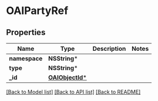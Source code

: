 # OAIPartyRef

## Properties
Name | Type | Description | Notes
------------ | ------------- | ------------- | -------------
**namespace** | **NSString*** |  | 
**type** | **NSString*** |  | 
**_id** | [**OAIObjectId***](OAIObjectId.md) |  | 

[[Back to Model list]](../README.md#documentation-for-models) [[Back to API list]](../README.md#documentation-for-api-endpoints) [[Back to README]](../README.md)


